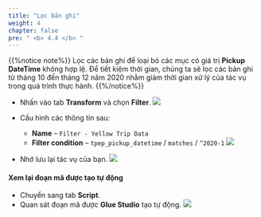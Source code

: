 ```yaml
---
title: "Lọc bản ghi"
weight: 4
chapter: false
pre: " <b> 4.4 </b> "
---
```


{{%notice note%}}
Lọc các bản ghi để loại bỏ các mục có giá trị **Pickup DateTime** không hợp lệ. Để tiết kiệm thời gian, chúng ta sẽ lọc các bản ghi từ tháng 10 đến tháng 12 năm 2020 nhằm giảm thời gian xử lý của tác vụ trong quá trình thực hành.
{{%/notice%}}

- Nhấn vào tab **Transform** và chọn **Filter**.
![](/images/4.transforming/13.png)

- Cấu hình các thông tin sau:
  - **Name** – `Filter - Yellow Trip Data`
  - **Filter condition** – `tpep_pickup_datetime` / `matches` / `^2020-1`
![](/images/4.transforming/14.png)

- Nhớ lưu lại tác vụ của bạn.
![](/images/4.transforming/15.png)

#### Xem lại đoạn mã được tạo tự động
- Chuyển sang tab **Script**.
- Quan sát đoạn mã được **Glue Studio** tạo tự động.
![](/images/4.transforming/16.png)
